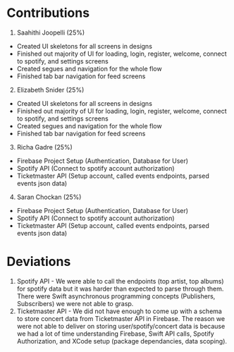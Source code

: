 # Contributions
1. Saahithi Joopelli (25%)
- Created UI skeletons for all screens in designs
- Finished out majority of UI for loading, login, register, welcome, connect to spotify, and settings screens
- Created segues and navigation for the whole flow
- Finished tab bar navigation for feed screens
2. Elizabeth Snider (25%)
- Created UI skeletons for all screens in designs
- Finished out majority of UI for loading, login, register, welcome, connect to spotify, and settings screens
- Created segues and navigation for the whole flow
- Finished tab bar navigation for feed screens
3. Richa Gadre (25%)
- Firebase Project Setup (Authentication, Database for User)
- Spotify API (Connect to spotify account authorization)
- Ticketmaster API (Setup account, called events endpoints, parsed events json data)
4. Saran Chockan (25%)
- Firebase Project Setup (Authentication, Database for User)
- Spotify API (Connect to spotify account authorization)
- Ticketmaster API (Setup account, called events endpoints, parsed events json data)

# Deviations
1. Spotify API - We were able to call the endpoints (top artist, top albums) for spotify data but it was harder than expected to parse
through them. There were Swift asynchronous programming concepts (Publishers, Subscribers) we were not able to grasp. 
2. Ticketmaster API - We did not have enough to come up with a schema to store concert data from Ticketmaster API in Firebase. 
The reason we were not able to deliver on storing user/spotify/concert data is because we had a lot of time understanding Firebase,
Swift API calls, Spotify Authorization, and XCode setup (package dependancies, data scoping).
